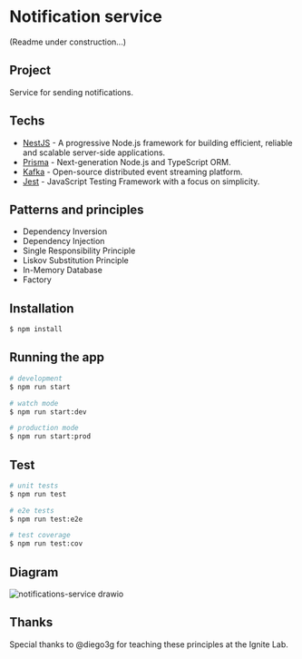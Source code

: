# Notification service
(Readme under construction...)


## Project
Service for sending notifications.

## Techs
- [NestJS](https://nestjs.com/) - A progressive Node.js framework for building efficient, reliable and scalable server-side applications.
- [Prisma](https://www.prisma.io/) - Next-generation Node.js and TypeScript ORM.
- [Kafka](https://kafka.apache.org/) - Open-source distributed event streaming platform.
- [Jest](https://jestjs.io/) - JavaScript Testing Framework with a focus on simplicity.

## Patterns and principles
- Dependency Inversion
- Dependency Injection
- Single Responsibility Principle
- Liskov Substitution Principle
- In-Memory Database
- Factory

## Installation

```bash
$ npm install
```

## Running the app

```bash
# development
$ npm run start

# watch mode
$ npm run start:dev

# production mode
$ npm run start:prod
```

## Test

```bash
# unit tests
$ npm run test

# e2e tests
$ npm run test:e2e

# test coverage
$ npm run test:cov
```

## Diagram
![notifications-service drawio](https://user-images.githubusercontent.com/23001482/208165752-525c8edd-aa8a-4bf1-97fd-314dfc279239.png)

## Thanks
Special thanks to @diego3g for teaching these principles at the Ignite Lab.
